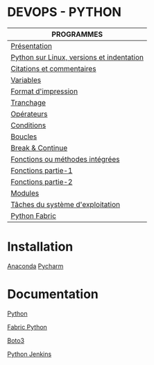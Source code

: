 # DEVOPS - PYTHON

|PROGRAMMES|
|----------|
|[Présentation](https://github.com/Etixi/DevOps_Tools_Step_By_Step/tree/main/17.%20Python)|
|[Python sur Linux, versions et indentation](python_linux)|
|[Citations et commentaires](Python_Practices)|
|[Variables](Python_Practices)|
|[Format d'impression](Python_Practices)|
|[Tranchage](Python_Practices)|
|[Opérateurs](Python_Practices)|
|[Conditions](Python_Practices)|
|[Boucles](Python_Practices)|
|[Break & Continue](Python_Practices)|
|[Fonctions ou méthodes intégrées](Python_Practices)|
|[Fonctions partie-1](Python_Practices)|
|[Fonctions partie-2](Python_Practices)|
|[Modules](Python_Practices)|
|[Tâches du système d'exploitation](Pyscipts/os-tasks)|
|[Python Fabric](Pyscipts/os-tasks)|


# Installation

[Anaconda](https://docs.anaconda.com/free/anaconda/install/windows/)
[Pycharm](https://www.jetbrains.com/pycharm/download/?section=windows)



# Documentation

[Python](https://github.com/Etixi/DevOps_Tools_Step_By_Step/tree/main/17.%20Python)

[Fabric Python](https://docs.fabfile.org/en/latest/)

[Boto3](https://boto3.amazonaws.com/v1/documentation/api/latest/guide/quickstart.html)

[Python Jenkins](https://python-jenkins.readthedocs.io/en/latest/index.html)
